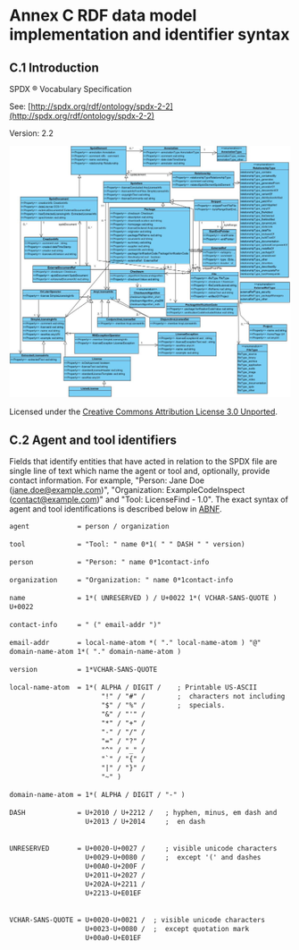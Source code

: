 # Annex C RDF data model implementation and identifier syntax

## C.1 Introduction

SPDX ® Vocabulary Specification

See: [http://spdx.org/rdf/ontology/spdx-2-2](http://spdx.org/rdf/ontology/spdx-2-2)

Version: 2.2

![SPDX 2.2 RDF Ontology](img/spdx-2.2-rdf-ontology.png)

Licensed under the [Creative Commons Attribution License 3.0 Unported](http://creativecommons.org/licenses/by/3.0/).

## C.2 Agent and tool identifiers

Fields that identify entities that have acted in relation to the SPDX file are single line of text which name the agent or
tool and, optionally, provide contact information. For example, "Person: Jane Doe (jane.doe@example.com)",
"Organization: ExampleCodeInspect (contact@example.com)" and "Tool: LicenseFind - 1.0". The exact syntax of agent and tool identifications is described below in [ABNF](http://tools.ietf.org/html/rfc5234).

```text
agent            = person / organization

tool             = "Tool: " name 0*1( " " DASH " " version)

person           = "Person: " name 0*1contact-info

organization     = "Organization: " name 0*1contact-info

name             = 1*( UNRESERVED ) / U+0022 1*( VCHAR-SANS-QUOTE ) U+0022

contact-info     = " (" email-addr ")"

email-addr       = local-name-atom *( "." local-name-atom ) "@" domain-name-atom 1*( "." domain-name-atom )

version          = 1*VCHAR-SANS-QUOTE

local-name-atom  = 1*( ALPHA / DIGIT /    ; Printable US-ASCII
                       "!" / "#" /        ;  characters not including
                       "$" / "%" /        ;  specials.
                       "&" / "'" /
                       "*" / "+" /
                       "-" / "/" /
                       "=" / "?" /
                       "^" / "_" /
                       "`" / "{" /
                       "|" / "}" /
                       "~" )

domain-name-atom = 1*( ALPHA / DIGIT / "-" )

DASH             = U+2010 / U+2212 /   ; hyphen, minus, em dash and
                   U+2013 / U+2014     ;  en dash


UNRESERVED       = U+0020-U+0027 /     ; visible unicode characters
                   U+0029-U+0080 /     ;  except '(' and dashes
                   U+00A0-U+200F /
                   U+2011-U+2027 /
                   U+202A-U+2211 /
                   U+2213-U+E01EF


VCHAR-SANS-QUOTE = U+0020-U+0021 /  ; visible unicode characters
                   U+0023-U+0080 /  ;  except quotation mark
                   U+00a0-U+E01EF
```
